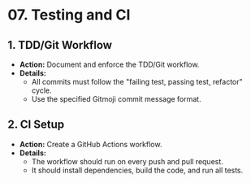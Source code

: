 # 07. Testing and CI

## 1. TDD/Git Workflow

- **Action:** Document and enforce the TDD/Git workflow.
- **Details:**
  - All commits must follow the "failing test, passing test, refactor" cycle.
  - Use the specified Gitmoji commit message format.

## 2. CI Setup

- **Action:** Create a GitHub Actions workflow.
- **Details:**
  - The workflow should run on every push and pull request.
  - It should install dependencies, build the code, and run all tests.
